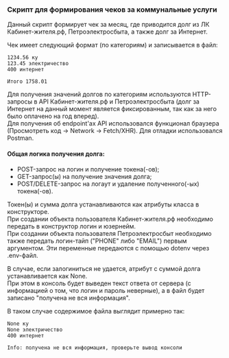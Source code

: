 ### Скрипт для формирования чеков за коммунальные услуги

Данный скрипт формирует чек за месяц, где приводится долг из ЛК Кабинет-жителя.рф, Петроэлектросбыта, а также долг за Интернет.

Чек имеет следующий формат (по категориям) и записывается в файл:
```
1234.56 ку
123.45 электричество
400 интернет

Итого 1758.01
```

Для получения значений долгов по категориям используются HTTP-запросы в API Кабинет-жителя.рф и Петроэлектросбыта (долг за Интернет на данный момент является фиксированным, так как за него было оплачено на год вперед).  
Для получения об endpoint'ах API использовался функционал браузера (Просмотреть код -> Network -> Fetch/XHR). Для отладки использовался Postman.


#### Общая логика получения долга:
- POST-запрос на логин и получение токена(-ов);
- GET-запрос(ы) на получение значения долга;
- POST/DELETE-запрос на логаут и удаление полученного(-ых) токена(-ов).

Токен(ы) и сумма долга устанавливаются как атрибуты класса в конструкторе.  
При создании объекта пользователя Кабинет-жителя.рф необходимо передать в конструктор логин и юзернейм.  
При создании объекта пользователя Петроэлектросбыт необходимо также передать логин-тайп ("PHONE" либо "EMAIL") первым аргументом. Эти переменные передаются с помощью dotenv через .env-файл.

В случае, если залогиниться не удается, атрибут с суммой долга устанавливается как None.  
При этом в консоль будет выведен текст ответа от сервера (с информацией о том, что логин и пароль неверные), а в файл будет записано "получена не вся информация".

В таком случае содержимое файла выглядит примерно так:
```
None ку
None электричество
400 интернет

Info: получена не вся информация, проверьте вывод консоли
```
